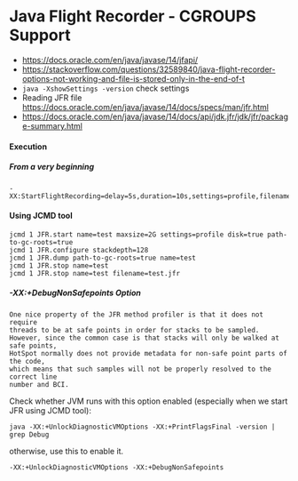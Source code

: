# Java Flight Recorder - CGROUPS Support

- https://docs.oracle.com/en/java/javase/14/jfapi/
- https://stackoverflow.com/questions/32589840/java-flight-recorder-options-not-working-and-file-is-stored-only-in-the-end-of-t
- `java -XshowSettings -version` check settings
- Reading JFR file https://docs.oracle.com/en/java/javase/14/docs/specs/man/jfr.html
- https://docs.oracle.com/en/java/javase/14/docs/api/jdk.jfr/jdk/jfr/package-summary.html

#### Execution

##### From a very beginning 

```
-XX:StartFlightRecording=delay=5s,duration=10s,settings=profile,filename=test.jfr
```

#### Using JCMD tool

```
jcmd 1 JFR.start name=test maxsize=2G settings=profile disk=true path-to-gc-roots=true
jcmd 1 JFR.configure stackdepth=128
jcmd 1 JFR.dump path-to-gc-roots=true name=test
jcmd 1 JFR.stop name=test
jcmd 1 JFR.stop name=test filename=test.jfr
```

##### -XX:+DebugNonSafepoints Option 

```
One nice property of the JFR method profiler is that it does not require 
threads to be at safe points in order for stacks to be sampled. 
However, since the common case is that stacks will only be walked at safe points, 
HotSpot normally does not provide metadata for non-safe point parts of the code, 
which means that such samples will not be properly resolved to the correct line 
number and BCI. 
```

Check whether JVM runs with this option enabled (especially when we start JFR using JCMD tool):
```
java -XX:+UnlockDiagnosticVMOptions -XX:+PrintFlagsFinal -version | grep Debug
```
otherwise, use this to enable it.
```
-XX:+UnlockDiagnosticVMOptions -XX:+DebugNonSafepoints
```